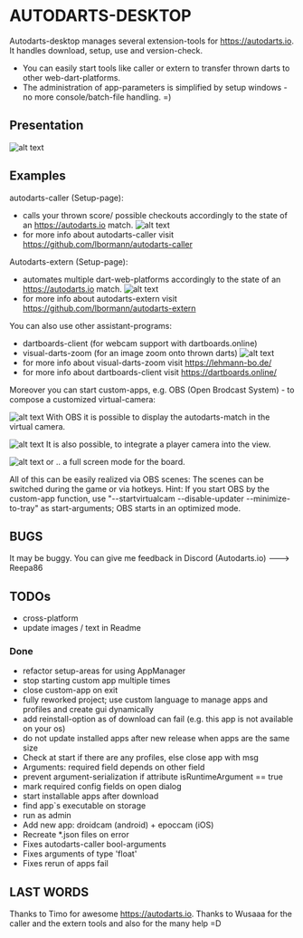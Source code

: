 # AUTODARTS-DESKTOP

Autodarts-desktop manages several extension-tools for https://autodarts.io.
It handles download, setup, use and version-check.
 - You can easily start tools like caller or extern to transfer thrown darts to other web-dart-platforms.
 - The administration of app-parameters is simplified by setup windows - no more console/batch-file handling. =)

## Presentation
![alt text](https://github.com/Semtexmagix/autodarts-desktop/blob/master/Main.png?raw=true)


## Examples
autodarts-caller (Setup-page):
 - calls your thrown score/ possible checkouts accordingly to the state of an https://autodarts.io match.
 ![alt text](https://github.com/Semtexmagix/autodarts-desktop/blob/master/SetupCaller.png?raw=true)
  - for more info about autodarts-caller visit https://github.com/lbormann/autodarts-caller

Autodarts-extern (Setup-page):
 - automates multiple dart-web-platforms accordingly to the state of an https://autodarts.io match.
 ![alt text](https://github.com/Semtexmagix/autodarts-desktop/blob/master/SetupExtern.png?raw=true)
  - for more info about autodarts-extern visit https://github.com/lbormann/autodarts-extern

You can also use other assistant-programs:
 - dartboards-client (for webcam support with dartboards.online)
 - visual-darts-zoom (for an image zoom onto thrown darts)
 ![alt text](https://github.com/Semtexmagix/autodarts-desktop/blob/master/vdz.png?raw=true)
  - for more info about visual-darts-zoom visit https://lehmann-bo.de/
  - for more info about dartboards-client visit https://dartboards.online/


Moreover you can start custom-apps, e.g. OBS (Open Brodcast System) - to compose a customized virtual-camera:

![alt text](https://github.com/Semtexmagix/autodarts-desktop/blob/master/OBS2.png?raw=true)
With OBS it is possible to display the autodarts-match in the virtual camera.


![alt text](https://github.com/Semtexmagix/autodarts-desktop/blob/master/OBS1.png?raw=true)
It is also possible, to integrate a player camera into the view.


![alt text](https://github.com/Semtexmagix/autodarts-desktop/blob/master/OBS3.png?raw=true)
or .. a full screen mode for the board.

All of this can be easily realized via OBS scenes: The scenes can be switched during the game or via hotkeys.
Hint: If you start OBS by the custom-app function, use "--startvirtualcam --disable-updater --minimize-to-tray" as start-arguments; OBS starts in an optimized mode. 


## BUGS

It may be buggy. You can give me feedback in Discord (Autodarts.io) ---> Reepa86


## TODOs
- cross-platform
- update images / text in Readme


### Done
- refactor setup-areas for using AppManager
- stop starting custom app multiple times
- close custom-app on exit
- fully reworked project; use custom language to manage apps and profiles and create gui dynamically
- add reinstall-option as of download can fail (e.g. this app is not available on your os)
- do not update installed apps after new release when apps are the same size
- Check at start if there are any profiles, else close app with msg
- Arguments: required field depends on other field
- prevent argument-serialization if attribute isRuntimeArgument == true
- mark required config fields on open dialog
- start installable apps after download
- find app`s executable on storage
- run as admin
- Add new app: droidcam (android) + epoccam (iOS)
- Recreate *.json files on error
- Fixes autodarts-caller bool-arguments
- Fixes arguments of type 'float'
- Fixes rerun of apps fail


## LAST WORDS
Thanks to Timo for awesome https://autodarts.io.
Thanks to Wusaaa for the caller and the extern tools and also for the many help =D 
